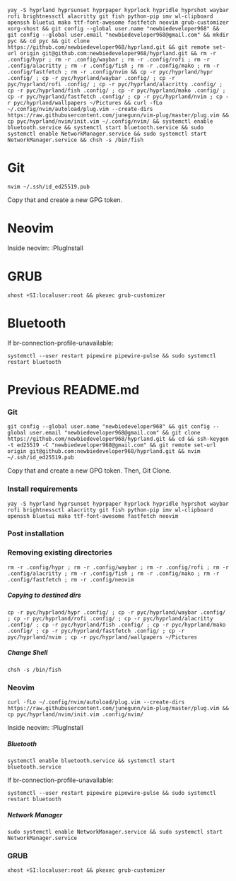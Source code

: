 ```
yay -S hyprland hyprsunset hyprpaper hyprlock hypridle hyprshot waybar rofi brightnessctl alacritty git fish python-pip imv wl-clipboard openssh bluetui mako ttf-font-awesome fastfetch neovim grub-customizer xorg-xhost && git config --global user.name "newbiedeveloper968" && git config --global user.email "newbiedeveloper968@gmail.com" && mkdir pyc && cd pyc && git clone https://github.com/newbiedeveloper968/hyprland.git && git remote set-url origin git@github.com:newbiedeveloper968/hyprland.git && rm -r .config/hypr ; rm -r .config/waybar ; rm -r .config/rofi ; rm -r .config/alacritty ; rm -r .config/fish ; rm -r .config/mako ; rm -r .config/fastfetch ; rm -r .config/nvim && cp -r pyc/hyprland/hypr .config/ ; cp -r pyc/hyprland/waybar .config/ ; cp -r pyc/hyprland/rofi .config/ ; cp -r pyc/hyprland/alacritty .config/ ; cp -r pyc/hyprland/fish .config/ ; cp -r pyc/hyprland/mako .config/ ; cp -r pyc/hyprland/fastfetch .config/ ; cp -r pyc/hyprland/nvim ; cp -r pyc/hyprland/wallpapers ~/Pictures && curl -fLo ~/.config/nvim/autoload/plug.vim --create-dirs https://raw.githubusercontent.com/junegunn/vim-plug/master/plug.vim && cp pyc/hyprland/nvim/init.vim ~/.config/nvim/ && systemctl enable bluetooth.service && systemctl start bluetooth.service && sudo systemctl enable NetworkManager.service && sudo systemctl start NetworkManager.service && chsh -s /bin/fish
```

# Git
```
nvim ~/.ssh/id_ed25519.pub
```
Copy that and create a new GPG token.

# Neovim
Inside neovim:
:PlugInstall

# GRUB
```
xhost +SI:localuser:root && pkexec grub-customizer
```

# Bluetooth
If br-connection-profile-unavailable:
```
systemctl --user restart pipewire pipewire-pulse && sudo systemctl restart bluetooth
```
# Previous README.md
### Git
```
git config --global user.name "newbiedeveloper968" && git config --global user.email "newbiedeveloper968@gmail.com" && git clone https://github.com/newbiedeveloper968/hyprland.git && cd && ssh-keygen -t ed25519 -C "newbiedeveloper968@gmail.com" && git remote set-url origin git@github.com:newbiedeveloper968/hyprland.git && nvim ~/.ssh/id_ed25519.pub
```
Copy that and create a new GPG token. Then, Git Clone.

### Install requirements
```
yay -S hyprland hyprsunset hyprpaper hyprlock hypridle hyprshot waybar rofi brightnessctl alacritty git fish python-pip imv wl-clipboard openssh bluetui mako ttf-font-awesome fastfetch neovim 
```

### Post installation
### Removing existing directories
```
rm -r .config/hypr ; rm -r .config/waybar ; rm -r .config/rofi ; rm -r .config/alacritty ; rm -r .config/fish ; rm -r .config/mako ; rm -r .config/fastfetch ; rm -r .config/neovim
```
##### Copying to destined dirs
```
cp -r pyc/hyprland/hypr .config/ ; cp -r pyc/hyprland/waybar .config/ ; cp -r pyc/hyprland/rofi .config/ ; cp -r pyc/hyprland/alacritty .config/ ; cp -r pyc/hyprland/fish .config/ ; cp -r pyc/hyprland/mako .config/ ; cp -r pyc/hyprland/fastfetch .config/ ; cp -r pyc/hyprland/nvim ; cp -r pyc/hyprland/wallpapers ~/Pictures
```
##### Change Shell
```
chsh -s /bin/fish
```
### Neovim
```
curl -fLo ~/.config/nvim/autoload/plug.vim --create-dirs https://raw.githubusercontent.com/junegunn/vim-plug/master/plug.vim && cp pyc/hyprland/nvim/init.vim .config/nvim/
```
Inside neovim:
:PlugInstall

##### Bluetooth
```
systemctl enable bluetooth.service && systemctl start bluetooth.service
```
If br-connection-profile-unavailable:
```
systemctl --user restart pipewire pipewire-pulse && sudo systemctl restart bluetooth
```

##### Network Manager
```
sudo systemctl enable NetworkManager.service && sudo systemctl start NetworkManager.service
```
### GRUB
```
xhost +SI:localuser:root && pkexec grub-customizer
```
